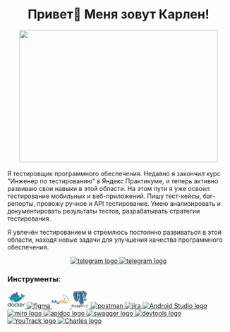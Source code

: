 <h1 align="center">Привет👋 Меня зовут Карлен!</h1>
<div align="center">
  <img height="300" width="450" src="https://github.com/user-attachments/assets/5623c7d0-ce85-449a-8a10-c0b9e8eb11e6"  />
</div>




Я тестировщик программного обеспечения. Недавно я закончил курс "Инженер по тестированию" в Яндекс Практикуме, и теперь активно развиваю свои навыки в этой области. На этом пути я уже освоил тестирование мобильных и веб-приложений. Пишу тест-кейсы, баг-репорты, провожу ручное и API тестирование. Умею анализировать и документировать результаты тестов, разрабатывать стратегии тестирования.

Я увлечён тестированием и стремлюсь постоянно развиваться в этой области, находя новые задачи для улучшения качества программного обеспечения.


<div align="center">
  <a href="https://t.me/IT_humor_and_news" target="_blank">
    <img src="https://img.shields.io/static/v1?message=IT-humor&logo=telegram&label=&color=1E90FF&logoColor=white&labelColor=&style=for-the-badge" height="25" alt="telegram logo"  />
  </a>
  <a href="https://t.me/Arabadzhyan" target="_blank">
    <img src="https://img.shields.io/static/v1?message=Telegram&logo=telegram&label=&color=2CA5E0&logoColor=white&labelColor=&style=for-the-badge" height="25" alt="telegram logo"  />
  </a>
</div>



<h3 align="left">Инструменты:</h3>
<p align="left">
  <a href="https://www.docker.com/" target="_blank" rel="noreferrer">
    <img src="https://raw.githubusercontent.com/devicons/devicon/master/icons/docker/docker-original-wordmark.svg" alt="docker" width="40" height="40"/>
  </a> 
  <a href="https://www.figma.com/" target="_blank" rel="noreferrer">
    <img src="https://www.vectorlogo.zone/logos/figma/figma-icon.svg" alt="figma" width="40" height="40"/>
  </a> 
  <a href="https://www.mysql.com/" target="_blank" rel="noreferrer">
    <img src="https://raw.githubusercontent.com/devicons/devicon/master/icons/mysql/mysql-original-wordmark.svg" alt="mysql" width="40" height="40"/>
  </a> 
  <a href="https://www.postgresql.org" target="_blank" rel="noreferrer">
    <img src="https://raw.githubusercontent.com/devicons/devicon/master/icons/postgresql/postgresql-original-wordmark.svg" alt="postgresql" width="40" height="40"/>
  </a>
  <a href="https://www.postman.com/" target="_blank" rel="noreferrer">
    <img src="https://www.vectorlogo.zone/logos/getpostman/getpostman-icon.svg" alt="postman" width="40" height="40"/>
  </a>
  <a href="https://www.atlassian.com/software/jira" target="_blank" rel="noreferrer">
    <img src="https://www.vectorlogo.zone/logos/atlassian_jira/atlassian_jira-icon.svg" alt="jira" width="40" height="40"/>
  </a>
   <a href="https://developer.android.com"_blank">
    <img src="https://img.shields.io/static/v1?message=Android Studio&logo=Android Studio&label=&color=000000&logoColor=white&labelColor=&style=for-the-badge" height="25" alt="Android Studio logo"  />
  </a>
 
   <a href="https://miro.com/ru/" target="_blank">
    <img src="https://img.shields.io/static/v1?message=miro&logo=miro&label=&color=000000&logoColor=white&labelColor=&style=for-the-badge" height="25" alt="miro logo"  />
  </a>
   <a href="https://apidocjs.com/" target="_blank">
    <img src="https://img.shields.io/static/v1?message=apidoc&logo=apidoc&label=&color=000000&logoColor=white&labelColor=&style=for-the-badge" height="25" alt="apidoc logo"  />
  </a>
    <a href="https://swagger.io/" target="_blank">
    <img src="https://img.shields.io/static/v1?message=swagger&logo=swagger&label=&color=000000&logoColor=white&labelColor=&style=for-the-badge" height="25" alt="swagger logo"  />
  </a>
   <a href="https://developer.chrome.com/docs/devtools?hl=ru" target="_blank">
    <img src="https://img.shields.io/static/v1?message=devtools&logo=devtools&label=&color=000000&logoColor=white&labelColor=&style=for-the-badge" height="25" alt="devtools logo"  />
  </a>
  
  <a href="https://www.jetbrains.com/" target="_blank">
    <img src="https://img.shields.io/static/v1?message=YouTrack&logo=YouTrack&label=&color=000000&logoColor=white&labelColor=&style=for-the-badge" height="25" alt="YouTrack logo"  />
  </a>
  
  
   <a href="https://www.charlesproxy.com" target="_blank">
    <img src="https://img.shields.io/static/v1?message=Charles&logo=Charles&label=&color=000000&logoColor=white&labelColor=&style=for-the-badge" height="25" alt="Charles logo"  />
  </a>
</p>











